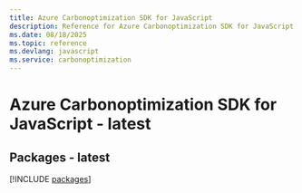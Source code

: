 ```yaml
---
title: Azure Carbonoptimization SDK for JavaScript
description: Reference for Azure Carbonoptimization SDK for JavaScript
ms.date: 08/18/2025
ms.topic: reference
ms.devlang: javascript
ms.service: carbonoptimization
---
```

# Azure Carbonoptimization SDK for JavaScript - latest
## Packages - latest
[!INCLUDE [packages](carbonoptimization-index.md)]